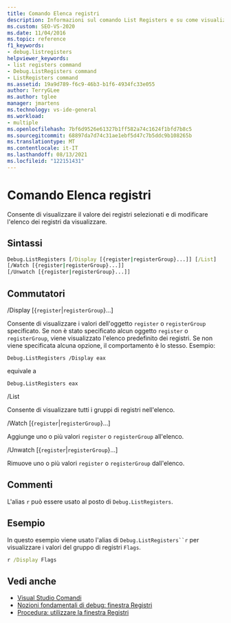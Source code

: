 ```yaml
---
title: Comando Elenca registri
description: Informazioni sul comando List Registers e su come visualizza il valore dei registri selezionati e consente di modificare l'elenco di registri da visualizzare.
ms.custom: SEO-VS-2020
ms.date: 11/04/2016
ms.topic: reference
f1_keywords:
- debug.listregisters
helpviewer_keywords:
- list registers command
- Debug.ListRegisters command
- ListRegisters command
ms.assetid: 19a9d789-f6c9-46b3-b1f6-4934fc33e055
author: TerryGLee
ms.author: tglee
manager: jmartens
ms.technology: vs-ide-general
ms.workload:
- multiple
ms.openlocfilehash: 7bf6d9526e61327b1ff582a74c1624f1bfd7b8c5
ms.sourcegitcommit: 68897da7d74c31ae1ebf5d47c7b5ddc9b108265b
ms.translationtype: MT
ms.contentlocale: it-IT
ms.lasthandoff: 08/13/2021
ms.locfileid: "122151431"
---
```

# <a name="list-registers-command"></a>Comando Elenca registri
Consente di visualizzare il valore dei registri selezionati e di modificare l'elenco dei registri da visualizzare.

## <a name="syntax"></a>Sintassi

```cmd
Debug.ListRegisters [/Display [{register|registerGroup}...]] [/List]
[/Watch [{register|registerGroup}...]]
[/Unwatch [{register|registerGroup}...]]
```

## <a name="switches"></a>Commutatori
/Display [{`register`&#124;`registerGroup`}...]

Consente di visualizzare i valori dell'oggetto `register` o `registerGroup` specificato. Se non è stato specificato alcun oggetto `register` o `registerGroup`, viene visualizzato l'elenco predefinito dei registri. Se non viene specificata alcuna opzione, il comportamento è lo stesso. Esempio:

`Debug.ListRegisters /Display eax`

equivale a

`Debug.ListRegisters eax`

/List

Consente di visualizzare tutti i gruppi di registri nell'elenco.

/Watch [{`register`&#124;`registerGroup`}...]

Aggiunge uno o più valori `register` o `registerGroup` all'elenco.

/Unwatch [{`register`&#124;`registerGroup`}...]

Rimuove uno o più valori `register` o `registerGroup` dall'elenco.

## <a name="remarks"></a>Commenti
L'alias `r` può essere usato al posto di `Debug.ListRegisters`.

## <a name="example"></a>Esempio
In questo esempio viene usato l'alias di `Debug.ListRegisters``r` per visualizzare i valori del gruppo di registri `Flags`.

```cmd
r /Display Flags
```

## <a name="see-also"></a>Vedi anche

- [Visual Studio Comandi](../../ide/reference/visual-studio-commands.md)
- [Nozioni fondamentali di debug: finestra Registri](../../debugger/debugging-basics-registers-window.md)
- [Procedura: utilizzare la finestra Registri](../../debugger/how-to-use-the-registers-window.md)
